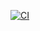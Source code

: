 [![CI](https://github.com/Joao-Bittencourt/notificationService/actions/workflows/ci.yml/badge.svg)](https://github.com/Joao-Bittencourt/notificationService/actions/workflows/ci.yml)
